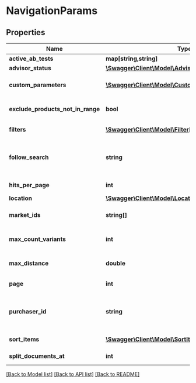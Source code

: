 # NavigationParams

## Properties
Name | Type | Description | Notes
------------ | ------------- | ------------- | -------------
**active_ab_tests** | **map[string,string]** | The active ab tests variants. | [optional] 
**advisor_status** | [**\Swagger\Client\Model\AdvisorCampaignStatusHolder**](AdvisorCampaignStatusHolder.md) |  | [optional] 
**custom_parameters** | [**\Swagger\Client\Model\CustomParameter[]**](CustomParameter.md) | May be used to provide custom parameters, such as for custom classes. | [optional] 
**exclude_products_not_in_range** | **bool** | Overrides the excludeProductsNotInRange setting for the geo search. | [optional] 
**filters** | [**\Swagger\Client\Model\Filter[]**](Filter.md) | The filters to limit the search result. | [optional] 
**follow_search** | **string** | Optional request linking param from a previous search result or search param object. Can improve request performance. | [optional] 
**hits_per_page** | **int** | Number of products on a single page. | [optional] 
**location** | [**\Swagger\Client\Model\Location**](Location.md) |  | [optional] 
**market_ids** | **string[]** | Only show products that have values for these market IDs. | [optional] 
**max_count_variants** | **int** | Defines the maximum number of variants to be returned in the result. | [optional] 
**max_distance** | **double** | Overrides the maximum distance setting for the geo search. | [optional] 
**page** | **int** | The page to be requested within the search result. | [optional] 
**purchaser_id** | **string** | The ID of the purchaser. This ID is only needed if the &#x27;customer specific pricing&#x27; module is activated. Otherwise it will be ignored. | [optional] 
**sort_items** | [**\Swagger\Client\Model\SortItem[]**](SortItem.md) | Specifies the sort order for the search result. | [optional] 
**split_documents_at** | **int** | Threshold for variant splitting of documents. | [optional] 

[[Back to Model list]](../../README.md#documentation-for-models) [[Back to API list]](../../README.md#documentation-for-api-endpoints) [[Back to README]](../../README.md)

